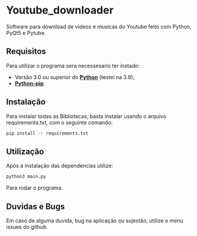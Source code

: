 # Youtube_downloader



Software para download de videos e musicas do Youtube feito com Python, PyQt5 e Pytube.

## Requisitos

Para utilizar o programa sera necessesario ter instado:

* Versão 3.0 ou superior do **[Python](https://www.python.org/)** (testei na 3.8);
* **[Python-pip](https://pt.stackoverflow.com/questions/239047/como-instalar-o-pip-no-windows-10)**.

## Instalação

Para instalar todas as Bibliotecas, basta instalar usando o arquivo requirements.txt, com o seguinte comando:
```bash
pip install -r requirements.txt
```

## Utilização

Após a instalação das dependencias utilize:
```bash
python3 main.py
```
Para rodar o programa.

## Duvidas e Bugs

Em caso de alguma duvida, bug na aplicação ou sujestão, utilize o menu issues do github.

